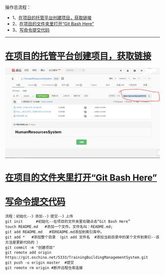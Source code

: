 操作总流程：
- 1、[在项目的托管平台创建项目，获取链接](#git-01)
- 2、[在项目的文件夹里打开“Git Bash Here”](#git-02)
- 3、[写命令提交代码](#git-03)

----------

# <a name="git-01" href="#" >在项目的托管平台创建项目，获取链接</a>
![](image/1-1.png)

# <a name="git-02" href="#" >在项目的文件夹里打开“Git Bash Here”</a>
# <a name="git-03" href="#" >写命令提交代码</a>
```shell
流程：初始化--》添加--》提交--》上传
git init      #初始化--在项目的文件夹里右键点击“Git Bash Here”
touch README.md   #添加一个文件。文件名叫：README.md;
git add README.md   #将README.md添加到索引库中。
git add *   #添加整个目录 （git add 文件名  #添加当前目录中的某个文件到索引--该方法是更新代码的 ）
git commit -m "创建项目"
git remote add origin https://git.oschina.net/5333/TrainingBuildingManagementSystem.git
git push -u origin master  #提交
git remote rm origin #断开远程仓库连接
```